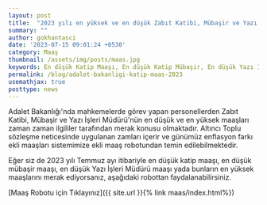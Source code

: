 ```yaml
---
layout: post
title:  "2023 yılı en yüksek ve en düşük Zabıt Katibi, Mübaşir ve Yazı İşleri Müdürü maaşları"
summary: ""
author: gokhantasci
date: '2023-07-15 09:01:24 +0530'
category: Maaş
thumbnail: /assets/img/posts/maas.jpg
keywords: En düşük Katip Maaşı, En düşük Katip Mübaşir, En düşük Yazı İşleri Müdürü Maaşı, Katip Maaşı, Mübaşir Maaşı, Yazı İşleri Müdürü Maaşı
permalink: /blog/adalet-bakanligi-katip-maas-2023
usemathjax: true
posttype: news
---
```


Adalet Bakanlığı'nda mahkemelerde görev yapan personellerden Zabıt Katibi, Mübaşir ve Yazı İşleri Müdürü'nün en düşük ve en yüksek maaşları zaman zaman ilgililer tarafından merak konusu olmaktadır. 
Altıncı Toplu sözleşme neticesinde uygulanan zamları içerir ve günümüz enflasyon farkı ekli maaşları sistemimize ekli maaş robotundan temin edilebilmektedir. 

Eğer siz de 2023 yılı Temmuz ayı itibariyle en düşük katip maaşı, en düşük mübaşir maaşı, en düşük Yazı İşleri Müdürü maaşı yada bunların en yüksek maaşlarını merak ediyorsanız, aşağıdaki robottan faydalanabilirsiniz.


[Maaş Robotu için Tıklayınız]({{ site.url }}{% link maas/index.html%})